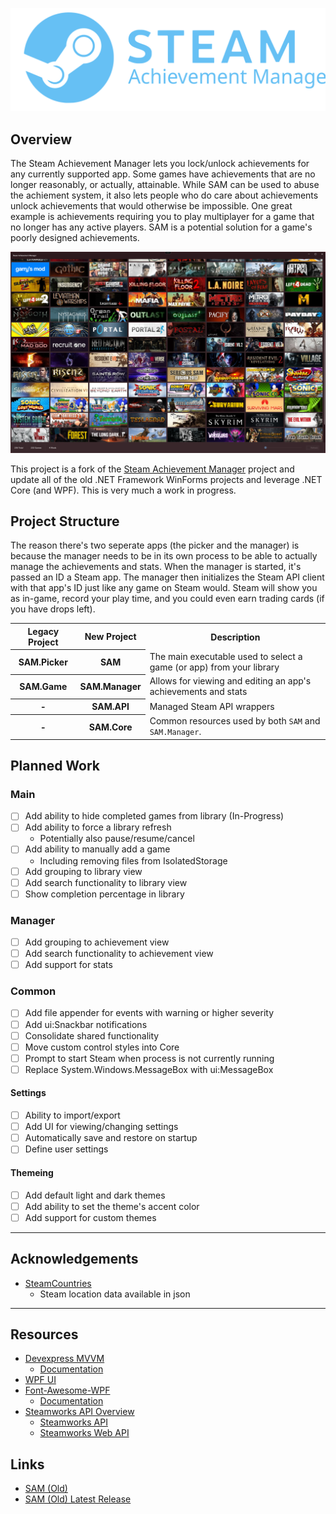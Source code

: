 <p align="center">
  <img src="./resources/SAM_logo_light_blue.svg">
</p>

## Overview

The Steam Achievement Manager lets you lock/unlock achievements for any currently supported app. Some games have achievements that are no longer reasonably, or actually, attainable. While SAM can be used to abuse the achiement system, it also lets people who do care about achievements unlock achievements that would otherwise be impossible. One great example is achievements requiring you to play multiplayer for a game that no longer has any active players. SAM is a potential solution for a game's poorly designed achievements.

<p align="center">
    <a href="./resources/sam_screenshot.png">
        <img src="./resources/sam_screenshot.png" />
    </a>
</p>

This project is a fork of the [Steam Achievement Manager](https://github.com/gibbed/SteamAchievementManager) project and update all of the old .NET Framework WinForms projects and leverage .NET Core (and WPF). This is very much a work in progress.

## Project Structure

The reason there's two seperate apps (the picker and the manager) is because the manager needs to be in its own process to be able to actually manage the achievements and stats. When the manager is started, it's passed an ID a Steam app. The manager then initializes the Steam API client with that app's ID just like any game on Steam would. Steam will show you as in-game, record your play time, and you could even earn trading cards (if you have drops left).

<table>
    <tr>
        <th>Legacy Project</th>
        <th>New Project</th>
        <th>Description</th>
    </tr>
    <tr>
        <th>SAM.Picker</th>
        <th>SAM</th>
        <td>The main executable used to select a game (or app) from your library</td>
    </tr>
    <tr>
        <th>SAM.Game</th>
        <th>SAM.Manager</th>
        <td>Allows for viewing and editing an app's achievements and stats</td>
    </tr>
    <tr>
        <th>-</th>
        <th>SAM.API</th>
        <td>Managed Steam API wrappers</td>
    </tr>
    <tr>
        <th>-</th>
        <th>SAM.Core</th>
        <td>Common resources used by both <code>SAM</code> and <code>SAM.Manager</code>.</td>
    </tr>
</table>

## Planned Work

### Main

- [ ] Add ability to hide completed games from library (In-Progress)
- [ ] Add ability to force a library refresh
  - Potentially also pause/resume/cancel
- [ ] Add ability to manually add a game
  - Including removing files from IsolatedStorage
- [ ] Add grouping to library view
- [ ] Add search functionality to library view
- [ ] Show completion percentage in library

### Manager

- [ ] Add grouping to achievement view
- [ ] Add search functionality to achievement view
- [ ] Add support for stats

### Common

- [ ] Add file appender for events with warning or higher severity
- [ ] Add ui:Snackbar notifications
- [ ] Consolidate shared functionality
- [ ] Move custom control styles into Core
- [ ] Prompt to start Steam when process is not currently running
- [ ] Replace System.Windows.MessageBox with ui:MessageBox

#### Settings

- [ ] Ability to import/export
- [ ] Add UI for viewing/changing settings
- [ ] Automatically save and restore on startup
- [ ] Define user settings

#### Themeing

- [ ] Add default light and dark themes
- [ ] Add ability to set the theme's accent color
- [ ] Add support for custom themes

---

## Acknowledgements

- [SteamCountries](https://github.com/RudeySH/SteamCountries)
  - Steam location data available in json

---

## Resources

- [Devexpress MVVM](https://github.com/DevExpress/DevExpress.Mvvm.Free)
  - [Documentation](https://docs.devexpress.com/WPF/15112/mvvm-framework)
- [WPF UI](https://github.com/lepoco/wpfui)
- [Font-Awesome-WPF](https://github.com/charri/Font-Awesome-WPF)
  - [Documentation](https://github.com/charri/Font-Awesome-WPF/blob/master/README-WPF.md)
- [Steamworks API Overview](https://partner.steamgames.com/doc/sdk/api)
  - [Steamworks API](https://partner.steamgames.com/doc/api)
  - [Steamworks Web API](https://partner.steamgames.com/doc/webapi)

## Links

- [SAM (Old)](https://github.com/gibbed/SteamAchievementManager)
- [SAM (Old) Latest Release](https://github.com/gibbed/SteamAchievementManager/releases/latest)
